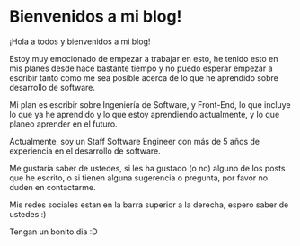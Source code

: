 # Bienvenidos a mi blog!

¡Hola a todos y bienvenidos a mi blog!

Estoy muy emocionado de empezar a trabajar en esto, he tenido esto en mis planes desde hace bastante tiempo y no puedo esperar empezar a escribir tanto como me sea posible acerca de lo que he aprendido sobre desarrollo de software.

Mi plan es escribir sobre Ingeniería de Software, y Front-End, lo que incluye lo que ya he aprendido y lo que estoy aprendiendo actualmente, y lo que planeo aprender en el futuro.

Actualmente, soy un Staff Software Engineer con más de 5 años de experiencia en el desarrollo de software.

Me gustaría saber de ustedes, si les ha gustado (o no) alguno de los posts que he escrito, o si tienen alguna sugerencia o pregunta, por favor no duden en contactarme.

Mis redes sociales estan en la barra superior a la derecha, espero saber de ustedes :) 

Tengan un bonito dia :D
